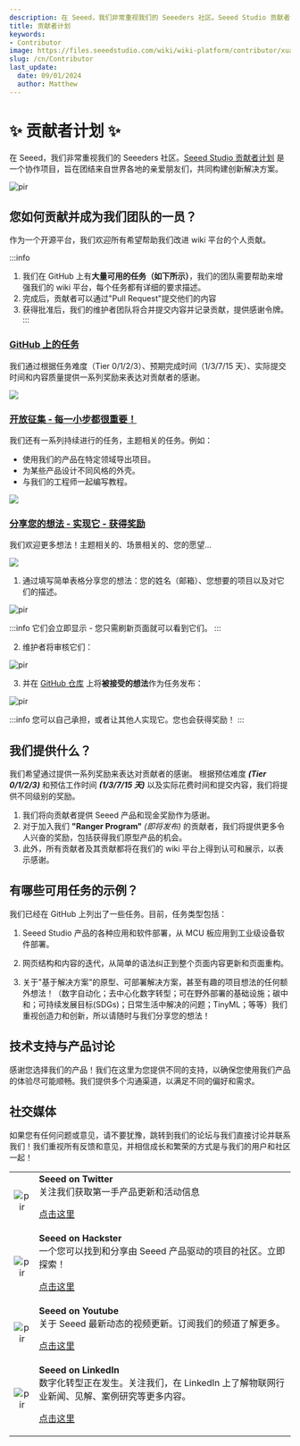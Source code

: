 ```yaml
---
description: 在 Seeed，我们非常重视我们的 Seeeders 社区。Seeed Studio 贡献者计划是一个协作项目，旨在团结来自世界各地的亲爱朋友们，共同构建创新解决方案。
title: 贡献者计划
keywords:
- Contributor
image: https://files.seeedstudio.com/wiki/wiki-platform/contributor/xuanchuan.jpg
slug: /cn/Contributor
last_update:
  date: 09/01/2024
  author: Matthew
---
```


# ✨ 贡献者计划 ✨ 

在 Seeed，我们非常重视我们的 Seeeders 社区。[Seeed Studio 贡献者计划](/contributors) 是一个协作项目，旨在团结来自世界各地的亲爱朋友们，共同构建创新解决方案。

<p style={{textAlign: 'center'}}><img src="http://files.seeedstudio.com/wiki/wiki-platform/contributor/contributors.png" alt="pir" width={800} height="auto" /></p>


## 您如何贡献并成为我们团队的一员？

作为一个开源平台，我们欢迎所有希望帮助我们改进 wiki 平台的个人贡献。

:::info
1. 我们在 GitHub 上有**大量可用的任务（如下所示）**，我们的团队需要帮助来增强我们的 wiki 平台，每个任务都有详细的要求描述。
2. 完成后，贡献者可以通过"Pull Request"提交他们的内容
3. 获得批准后，我们的维护者团队将合并提交内容并记录贡献，提供感谢令牌。
:::

### [GitHub 上的任务](https://github.com/orgs/Seeed-Studio/projects/6)

我们通过根据任务难度（Tier 0/1/2/3）、预期完成时间（1/3/7/15 天）、实际提交时间和内容质量提供一系列奖励来表达对贡献者的感谢。

![](http://files.seeedstudio.com/wiki/wiki-platform/contributor/github_assignment_2.png)

### [开放征集 - 每一小步都很重要！](https://wiki.seeedstudio.com/cn/contributors/)

我们还有一系列持续进行的任务，主题相关的任务。例如：

- 使用我们的产品在特定领域导出项目。
- 为某些产品设计不同风格的外壳。
- 与我们的工程师一起编写教程。

![](http://files.seeedstudio.com/wiki/wiki-platform/contributor/open_call.png)

### [分享您的想法 - 实现它 - 获得奖励](https://wiki.seeedstudio.com/cn/contributors/)

我们欢迎更多想法！主题相关的、场景相关的、您的愿望...

![](http://files.seeedstudio.com/wiki/wiki-platform/contributor/submit.png)

1. 通过填写简单表格分享您的想法：您的姓名（邮箱）、您想要的项目以及对它们的描述。

<p style={{textAlign: 'center'}}><img src="http://files.seeedstudio.com/wiki/wiki-platform/contributor/wish.png" alt="pir" width={400} height="auto" /></p>

:::info
它们会立即显示 - 您只需刷新页面就可以看到它们。
:::

2. 维护者将审核它们：

<p style={{textAlign: 'center'}}><img src="http://files.seeedstudio.com/wiki/wiki-platform/contributor/submit_2.png" alt="pir" width={1000} height="auto" /></p>

3. 并在 [GitHub 仓库](https://github.com/orgs/Seeed-Studio/projects/6/views/1) 上将**被接受的想法**作为任务发布：

<p style={{textAlign: 'center'}}><img src="http://files.seeedstudio.com/wiki/wiki-platform/contributor/submit_3.png" alt="pir" width={400} height="auto" /></p>

:::info
您可以自己承担，或者让其他人实现它。您也会获得奖励！
:::

## 我们提供什么？

我们希望通过提供一系列奖励来表达对贡献者的感谢。
根据预估难度 ***(Tier 0/1/2/3)*** 和预估工作时间 ***(1/3/7/15 天)*** 以及实际花费时间和提交内容，我们将提供不同级别的奖励。

1. 我们将向贡献者提供 Seeed 产品和现金奖励作为感谢。
2. 对于加入我们 **"Ranger Program"** *(即将发布)* 的贡献者，我们将提供更多令人兴奋的奖励，包括获得我们原型产品的机会。
3. 此外，所有贡献者及其贡献都将在我们的 wiki 平台上得到认可和展示，以表示感谢。

## 有哪些可用任务的示例？

我们已经在 GitHub 上列出了一些任务。目前，任务类型包括：

1. Seeed Studio 产品的各种应用和软件部署，从 MCU 板应用到工业级设备软件部署。

2. 网页结构和内容的迭代，从简单的语法纠正到整个页面内容更新和页面重构。

3. 关于"基于解决方案"的原型、可部署解决方案，甚至有趣的项目想法的任何额外想法！（数字自动化；去中心化数字转型；可在野外部署的基础设施；碳中和；可持续发展目标(SDGs)；日常生活中解决的问题；TinyML；等等）我们重视创造力和创新，所以请随时与我们分享您的想法！

## 技术支持与产品讨论

感谢您选择我们的产品！我们在这里为您提供不同的支持，以确保您使用我们产品的体验尽可能顺畅。我们提供多个沟通渠道，以满足不同的偏好和需求。

<div class="button_tech_support_container">
<a href="https://forum.seeedstudio.com/" class="button_forum"></a> 
<a href="https://www.seeedstudio.com/contacts" class="button_email"></a>
</div>

<div class="button_tech_support_container">
<a href="https://discord.gg/eWkprNDMU7" class="button_discord"></a> 
<a href="https://github.com/Seeed-Studio/wiki-documents/discussions/69" class="button_discussion"></a>
</div>

## 社交媒体

如果您有任何问题或意见，请不要犹豫，跳转到我们的论坛与我们直接讨论并联系我们！我们重视所有反馈和意见，并相信成长和繁荣的方式是与我们的用户和社区一起！

<table align="center">
  <tbody>
    <tr>
      <td align="center"><p style={{textAlign: 'center'}}><img src="https://files.seeedstudio.com/wiki/IndexWiki/Twitter1.png" alt="pir" width={60} height="auto" /></p></td>
      <td align="left"><strong>Seeed on Twitter</strong><br />关注我们获取第一手产品更新和活动信息<p><a href="https://twitter.com/seeedstudio" target="_blank">点击这里</a></p></td>
    </tr>
    <tr>
      <td align="center"><p style={{textAlign: 'center'}}><img src="https://files.seeedstudio.com/wiki/IndexWiki/hackster1.png" alt="pir" width={200} height="auto" /></p></td>
      <td align="left"><strong>Seeed on Hackster</strong><br />一个您可以找到和分享由 Seeed 产品驱动的项目的社区。立即探索！<p><a href="https://www.hackster.io/seeed" target="_blank">点击这里</a></p></td>
    </tr>
    <tr>
      <td align="center"><p style={{textAlign: 'center'}}><img src="https://files.seeedstudio.com/wiki/IndexWiki/YouTube.png" alt="pir" width={300} height="auto" /></p></td>
      <td align="left"><strong>Seeed on Youtube</strong><br />关于 Seeed 最新动态的视频更新。订阅我们的频道了解更多。<p><a href="http://www.youtube.com/c/SeeedStudioSZ" target="_blank">点击这里</a></p></td>
    </tr>
    <tr>
      <td align="center"><p style={{textAlign: 'center'}}><img src="https://files.seeedstudio.com/wiki/IndexWiki/LinkedIn_Logo.png" alt="pir" width={300} height="auto" /></p></td>
      <td align="left"><strong>Seeed on LinkedIn</strong><br />数字化转型正在发生。关注我们，在 LinkedIn 上了解物联网行业新闻、见解、案例研究等更多内容。<p><a href="https://www.linkedin.com/company/seeedstudio" target="_blank">点击这里</a></p></td>
    </tr>
  </tbody>
</table>